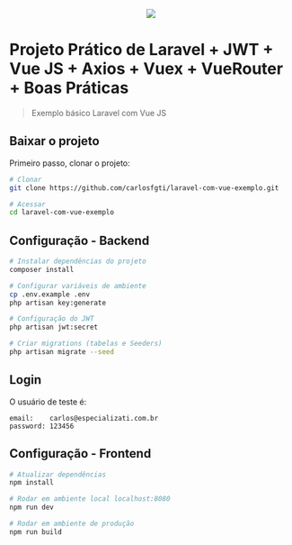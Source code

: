 <p align="center"><img src="https://laravel.com/assets/img/components/logo-laravel.svg"></p>

# Projeto Prático de Laravel + JWT + Vue JS + Axios + Vuex + VueRouter + Boas Práticas

> Exemplo básico Laravel com Vue JS

## Baixar o projeto
Primeiro passo, clonar o projeto:
``` bash
# Clonar
git clone https://github.com/carlosfgti/laravel-com-vue-exemplo.git

# Acessar
cd laravel-com-vue-exemplo
```

## Configuração - Backend

``` bash
# Instalar dependências do projeto
composer install

# Configurar variáveis de ambiente
cp .env.example .env
php artisan key:generate

# Configuração do JWT
php artisan jwt:secret

# Criar migrations (tabelas e Seeders)
php artisan migrate --seed
```

## Login
O usuário de teste é:
```
email:    carlos@especializati.com.br
password: 123456
```


## Configuração - Frontend
``` bash
# Atualizar dependências
npm install

# Rodar em ambiente local localhost:8080
npm run dev

# Rodar em ambiente de produção
npm run build
```
